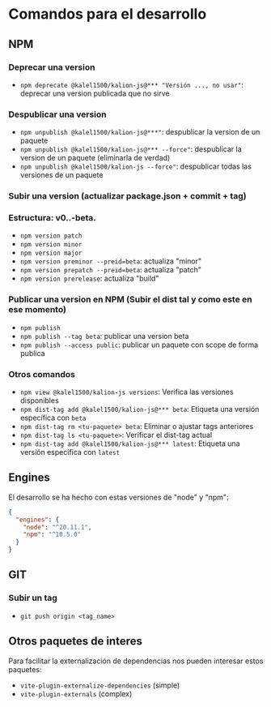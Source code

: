 # Comandos para el desarrollo

## NPM

### Deprecar una version

* `npm deprecate @kalel1500/kalion-js@*** "Versión ..., no usar"`: deprecar una version publicada que no sirve

### Despublicar una version

* `npm unpublish @kalel1500/kalion-js@***"`: despublicar la version de un paquete
* `npm unpublish @kalel1500/kalion-js@*** --force"`: despublicar la version de un paquete (eliminarla de verdad)
* `npm unpublish @kalel1500/kalion-js --force"`: despublicar todas las versiones de un paquete

### Subir una version (actualizar package.json + commit + tag)

### Estructura: v0.<minor>.<patch>-beta.<build>

* `npm version patch`
* `npm version minor`
* `npm version major`
* `npm version preminor --preid=beta`: actualiza "minor"
* `npm version prepatch --preid=beta`: actualiza "patch"
* `npm version prerelease`: actualiza "build"

### Publicar una version en NPM (Subir el dist tal y como este en ese momento)

* `npm publish`
* `npm publish --tag beta`: publicar una version beta
* `npm publish --access public`: publicar un paquete con scope de forma publica

### Otros comandos

* `npm view @kalel1500/kalion-js versions`: Verifica las versiones disponibles
* `npm dist-tag add @kalel1500/kalion-js@*** beta`: Etiqueta una versión específica con `beta`
* `npm dist-tag rm <tu-paquete> beta`: Eliminar o ajustar tags anteriores
* `npm dist-tag ls <tu-paquete>`: Verificar el dist-tag actual
* `npm dist-tag add @kalel1500/kalion-js@*** latest`: Etiqueta una versión específica con `latest`

## Engines

El desarrollo se ha hecho con estas versiones de "node" y "npm":

```json
{
  "engines": {
    "node": "^20.11.1",
    "npm": "^10.5.0"
  }
}
```

## GIT

### Subir un tag

* `git push origin <tag_name>`

## Otros paquetes de interes

Para facilitar la externalización de dependencias nos pueden interesar estos paquetes:

* `vite-plugin-externalize-dependencies` (simple)
* `vite-plugin-externals` (complex)
